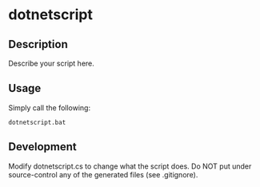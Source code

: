 # dotnetscript

## Description

Describe your script here.

## Usage

Simply call the following:
```
dotnetscript.bat
```


## Development

Modify dotnetscript.cs to change what the script does.  Do NOT put under source-control any of the generated files (see .gitignore).



